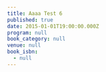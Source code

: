 ```yaml
---
title: Aaaa Test 6
published: true
date: 2015-01-01T19:00:00.000Z
program: null
book_category: null
venue: null
book_isbn:
  - null
---
```

